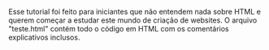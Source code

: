 Esse tutorial foi feito para iniciantes que não entendem nada sobre HTML e querem começar a estudar este mundo de criação de websites.
O arquivo "teste.html" contém todo o código em HTML com os comentários explicativos inclusos.
